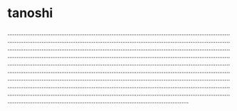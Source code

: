 # tanoshi

.................................................................................................................................................................................................................................................................................................................................................................................................................................................................................................................................................................................................................................................................................................................................................................................................................................................................................................................................................................................................................................................................................................................................................................................................................................................................